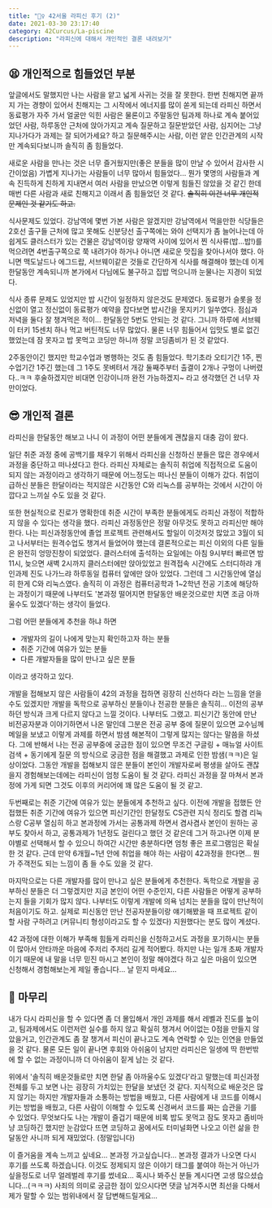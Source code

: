 ```yaml
---
title: "🏊‍♀️ 42서울 라피신 후기 (2)"
date: 2021-03-30 23:17:40
category: 42Curcus/La-piscine
description: "라피신에 대해서 개인적인 결론 내려보기"
---
```


## 😫 개인적으로 힘들었던 부분

앞글에서도 말했지만 나는 사람을 얕고 넓게 사귀는 것을 잘 못한다. 한번 친해지면 끝까지 가는 경향이 있어서 친해지는 그 시작에서 에너지를 많이 쏟게 되는데 라피신 하면서 동료평가 자주 가서 얼굴만 익힌 사람은 물론이고 주말동안 팀과제 하나로 계속 붙어있었던 사람, 하루동안 근처에 앉아가지고 계속 질문하고 질문받았던 사람, 심지어는 그냥 지나가다가 과제는 잘 되어가세요? 하고 질문해주시는 사람, 이런 얕은 인간관계의 시작만 계속되다보니까 솔직히 좀 힘들었다.

새로운 사람을 만나는 것은 너무 즐거웠지만(좋은 분들을 많이 만날 수 있어서 감사한 시간이었음) 가볍게 지나가는 사람들이 너무 많아서 힘들었다... 뭔가 몇명의 사람들과 계속 진득하게 친하게 지내면서 여러 사람을 만났으면 이렇게 힘들진 않았을 것 같긴 한데 매번 다른 사람과 새로 친해지고 이래서 좀 힘들었던 것 같다. ~~솔직히 이건 너무 개인적 문제인 것 같기도 하고.~~

식사문제도 있었다. 강남역에 몇번 가본 사람은 알겠지만 강남역에서 먹을만한 식당들은 2호선 출구들 근처에 많고 못해도 신분당선 출구쪽에는 와야 선택지가 좀 늘어나는데 아쉽게도 클러스터가 있는 건물은 강남역이랑 양재역 사이에 있어서 찐 식사류(밥...밥!)를 먹으려면 4번출구쪽으로 쭉 내려가야 하거나 아니면 새로운 맛집을 찾아나서야 했다. 아니면 맥도날드나 에그드랍, 서브웨이같은 것들로 간단하게 식사를 해결해야 했는데 이게 한달동안 계속되니까 본가에서 다님에도 불구하고 집밥 먹으니까 눈물나는 지경이 되었다.

식사 종류 문제도 있었지만 밥 시간이 일정하지 않은것도 문제였다. 동료평가 슬롯을 정신없이 열고 정신없이 동료평가 예약을 잡다보면 밥시간을 못지키기 일쑤였다. 점심과 저녁을 둘다 잘 챙겨먹은 적이... 한달동안 5번도 안되는 것 같다. 그니까 하루에 서브웨이 터키 15센치 하나 먹고 버틴적도 너무 많았다. 물론 너무 힘들어서 입맛도 별로 없긴 했었는데 잠 못자고 밥 못먹고 코딩만 하니까 정말 코딩좀비가 된 것 같았다.

2주동안이긴 했지만 학교수업과 병행하는 것도 좀 힘들었다. 학기초라 오티기간 1주, 찐 수업기간 1주긴 했는데 그 1주도 못벼텨서 개강 둘째주부터 출결이 2개나 구멍이 나버렸다..ㅋㅋ 후술하겠지만 비대면 인강이니까 완전 가능하겠지~ 라고 생각했던 건 너무 자만이었다.

## 😎 개인적 결론

라피신을 한달동안 해보고 나니 이 과정이 어떤 분들에게 괜찮을지 대충 감이 왔다.

일단 취준 과정 중에 공백기를 채우기 위해서 라피신을 신청하신 분들은 많은 경우에서 과정을 중단하고 떠나셨다고 한다. 라피신 자체로는 솔직히 취업에 직접적으로 도움이 되지 않는 과정이라고 생각하기 때문에 어느정도는 떠나신 분들이 이해가 갔다.
취업이 급하신 분들은 한달이라는 적지않은 시간동안 C와 리눅스를 공부하는 것에서 시간이 아깝다고 느끼실 수도 있을 것 같다.

또한 현실적으로 진로가 명확한데 취준 시간이 부족한 분들에게도 라피신 과정이 적합하지 않을 수 있다는 생각을 했다. 라피신 과정동안은 정말 아무것도 못하고 라피신만 해야 한다. 나는 피신과정동안에 졸업 프로젝트 관련해서도 할일이 이것저것 많았고 3월이 되고 나서부터는 원격수업도 챙겨서 들었어야 했는데 결론적으로는 피신 이외의 다른 일들은 완전히 엉망진창이 되었었다. 클러스터에 출석하는 요일에는 아침 9시부터 빠르면 밤 11시, 늦으면 새벽 2시까지 클러스터에만 앉아있었고 원격접속 시간에도 스터디하랴 개인과제 진도 나가느랴 하루동일 컴퓨터 앞에만 앉아 있었다. 그런데 그 시간동안에 열심히 한게 C와 리눅스였다. 솔직히 이 과정은 컴퓨터공학과 1~2학년 전공 기초에 해당하는 과정이기 때문에 나부터도 '본과정 떨어지면 한달동안 배운것으로만 치면 조금 아까울수도 있겠다'하는 생각이 들었다.

그럼 어떤 분들에게 추천을 하냐 하면
- 개발자의 길이 나에게 맞는지 확인하고자 하는 분들
- 취준 기간에 여유가 있는 분들
- 다른 개발자들을 많이 만나고 싶은 분들

이라고 생각하고 있다.

개발을 접해보지 않은 사람들이 42의 과정을 접하면 굉장히 신선하다 라는 느낌을 얻을 수도 있겠지만 개발을 독학으로 공부하신 분들이나 전공한 분들은 솔직히... 이전의 공부하던 방식과 크게 다르지 않다고 느낄 것이다. 나부터도 그랬고. 피신기간 동안에 만난 비전공자분과 이야기하면서 나온 말인데 그분은 전공 공부 중에 질문이 있으면 교수님께 메일을 보냈고 이렇게 과제를 하면서 밤샘 해본적이 그렇게 많지는 않다는 말씀을 하셨다. 그에 반해서 나는 전공 공부중에 궁금한 점이 있으면 무조건 구글링 + 매뉴얼 사이트 검색 + 동기에게 질문 의 방식으로 궁금한 점을 해결했고 과제로 인한 밤샘(ㅋㅋ)은 일상이었다. 그동안 개발을 접해보지 않은 분들이 본인이 개발자로써 평생을 살아도 괜찮을지 경험해보는데에는 라피신이 엄청 도움이 될 것 같다. 라피신 과정을 잘 마쳐서 본과정에 가게 되면 그것도 이후의 커리어에 꽤 많은 도움이 될 것 같고.

두번째로는 취준 기간에 여유가 있는 분들에게 추천하고 싶다. 이전에 개발을 접했든 안 접했든 취준 기간에 여유가 있으면 피신기간인 한달정도 CS관련 지식 정리도 할겸 리눅스랑 C공부 열심히 하고 본과정에 가서는 공통과제 하면서 겸사겸사 본인이 원하는 공부도 찾아서 하고, 공통과제가 1년정도 걸린다고 했던 것 같은데 그거 하고나면 이제 분야별로 선택해서 할 수 있으니 하여간 시간만 충분하다면 엄청 좋은 프로그램임은 확실한 것 같다. 근데 만약 6개월~1년 안에 취업을 해야 하는 사람이 42과정을 한다면... 뭔가 주객전도 되는 느낌이 좀 들 수도 있을 것 같다.

마지막으로는 다른 개발자를 많이 만나고 싶은 분들에게 추천한다. 독학으로 개발을 공부하신 분들은 더 그렇겠지만 지금 본인이 어떤 수준인지, 다른 사람들은 어떻게 공부하는지 들을 기회가 많지 않다. 나부터도 이렇게 개발에 의욕 넘치는 분들을 많이 만난적이 처음이기도 하고. 실제로 피신동안 만난 전공자분들이랑 얘기해봤을 때 프로젝트 같이 할 사람 구하려고 (커뮤니티 형성이라고도 할 수 있겠다) 지원했다는 분도 많이 계셨다.

42 과정에 대한 이해가 부족해 힘들게 라피신을 신청하고서도 과정을 포기하시는 분들이 많아서 안타까운 마음에 주저리 주저리 길게 적어봤다. 하지만 나는 일개 초짜 개발자이기 때문에 내 말을 너무 믿진 마시고 본인이 정말 해야겠다 하고 싶은 마음이 있으면 신청해서 경험해보는게 제일 좋습니다... 날 믿지 마세요...

## 👫 마무리

내가 다시 라피신을 할 수 있다면 좀 더 몰입해서 개인 과제를 해서 레벨과 진도를 높이고, 팀과제에서도 이런저런 실수를 하지 않고 확실히 챙겨서 어이없는 0점을 만들지 않았을거고, 인간관계도 좀 잘 챙겨서 피신이 끝나고도 계속 연락할 수 있는 인연을 만들었을 것 같다. 물론 모든 일이 끝나면 후회와 아쉬움이 남지만 라피신은 일생에 딱 한번밖에 할 수 없는 과정이니까 더 아쉬움이 짙게 남는 것 같다.

위에서 '솔직히 배운것들로만 치면 한달 좀 아까울수도 있겠다'라고 말했는데 피신과정 전체를 두고 보면 나는 굉장히 가치있는 한달을 보냈던 것 같다. 지식적으로 배운것은 많지 않기는 하지만 개발자들과 소통하는 방법을 배웠고, 다른 사람에게 내 코드를 이해시키는 방법을 배웠고, 다른 사람이 이해할 수 있도록 신경써서 코드를 짜는 습관을 기를 수 있었다. 무엇보다도 나는 개발이 즐겁기 때문에 비록 밥도 못먹고 잠도 못자고 좀비마냥 코딩하긴 했지만 눈감았다 뜨면 코딩하고 꿈에서도 터미널화면 나오고 이런 삶을 한달동안 사니까 되게 재밌었다. (정말입니다)

이 즐거움을 계속 느끼고 싶네요... 본과정 가고싶습니다... 본과정 결과가 나오면 다시 후기를 쓰도록 하겠습니다. 이것도 정제되지 않은 이야기 태그를 붙여야 하는거 아닌가 싶을정도로 너무 얼레벌레 후기를 썼네요... 혹시나 봐주신 분들 계시다면 고생 많으셨습니다...(ㅋㅋㅋ) 사죄의 의미로 궁금한 점이 있으시다면 댓글 남겨주시면 최선을 다해서 제가 말할 수 있는 범위내에서 잘 답변해드릴게요...
